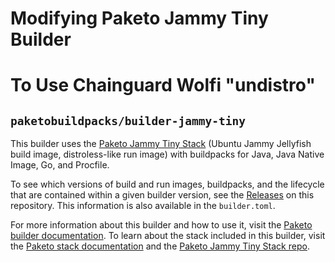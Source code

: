 # Modifying Paketo Jammy Tiny Builder
# To Use Chainguard Wolfi "undistro"

## `paketobuildpacks/builder-jammy-tiny`

This builder uses the [Paketo Jammy Tiny
Stack](https://github.com/paketo-buildpacks/jammy-tiny-stack) (Ubuntu Jammy
Jellyfish build image, distroless-like run image) with buildpacks for Java,
Java Native Image, Go, and Procfile.

To see which versions of build and run images, buildpacks, and the lifecycle
that are contained within a given builder version, see the
[Releases](https://github.com/paketo-buildpacks/builder-jammy-tiny/releases) on this
repository. This information is also available in the `builder.toml`.

For more information about this builder and how to use it, visit the [Paketo
builder documentation](https://paketo.io/docs/builders/).  To learn about the
stack included in this builder, visit the [Paketo stack
documentation](https://paketo.io/docs/stacks/) and the [Paketo Jammy Tiny Stack
repo](https://github.com/paketo-buildpacks/jammy-tiny-stack).
